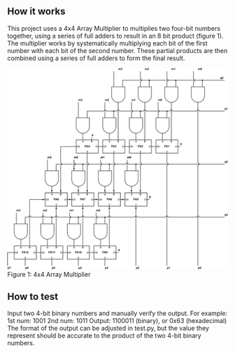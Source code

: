 <!---

This file is used to generate your project datasheet. Please fill in the information below and delete any unused
sections.

You can also include images in this folder and reference them in the markdown. Each image must be less than
512 kb in size, and the combined size of all images must be less than 1 MB.
-->

## How it works

This project uses a 4x4 Array Multiplier to multiplies two four-bit numbers together, using a series of full adders to result in an 8 bit product (figure 1). The multiplier works by systematically multiplying each bit of the first number with each bit of the second number. These partial products are then combined using a series of full adders to form the final result.

![4x4 Array Multiplier](4x4-array-multiplier.png)
           Figure 1: 4x4 Array Multiplier

            

## How to test

Input two 4-bit binary numbers and manually verify the output.
For example:
1st num: 1001
2nd num: 1011
Output: 1100011 (binary), or 0x63 (hexadecimal)
The format of the output can be adjusted in test.py, but the value they represent should be accurate to the product of the two 4-bit binary numbers.

